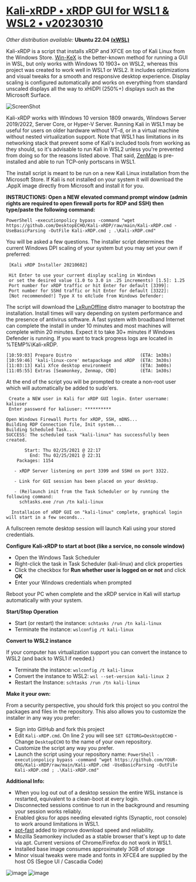 # [Kali-xRDP • xRDP GUI for WSL1 & WSL2 • v20230310](https://github.com/DesktopECHO/Kali-xRDP)
*Other distribution available:* **Ubuntu 22.04** [**(xWSL)**](https://github.com/DesktopECHO/xWSL) 

Kali-xRDP is a script that installs xRDP and XFCE on top of Kali Linux from the Windows Store. [Win-KeX](https://www.kali.org/docs/wsl/win-kex) is the better-known method for running a GUI in WSL, but only works with Windows 10 1903+ on WSL2, whereas this project was created to work well in WSL1 or WSL2.  It includes optimizations and visual tweaks for a smooth and responsive desktop experience.  Display scaling is configured automatically and works on everything from standard unscaled displays all the way to xHiDPI (250%+) displays such as the Microsoft Surface.

![ScreenShot](https://user-images.githubusercontent.com/33142753/131357068-13439d68-55b0-4009-b506-947b58fab5b1.png)

Kali-xRDP works with Windows 10 version 1809 onwards, Windows Server 2019/2022, Server Core, or Hyper-V Server.  Running Kali in WSL1 may be useful for users on older hardware without VT-d, or in a virtual machine without nested virtualization support.  Note that WSL1 has limitations in its networking stack that prevent some of Kali's included tools from working as they should, so it's advisable to run Kali in WSL2 unless you're prevented from doing so for the reasons listed above.  That said, [ZenMap](https://nmap.org/zenmap) is pre-installed and able to run TCP-only portscans in WSL1.        

The install script is meant to be run on a new Kali Linux installation from the Microsoft Store.  If Kali is not installed on your system it will download the .AppX image directly from Microsoft and install it for you. 

**INSTRUCTIONS:  Open a NEW elevated command prompt window (admin rights are required to open firewall ports for RDP and SSH) then type/paste the following command:**

    PowerShell -executionpolicy bypass -command "wget https://github.com/DesktopECHO/Kali-xRDP/raw/main/Kali-xRDP.cmd -UseBasicParsing -OutFile Kali-xRDP.cmd ; .\Kali-xRDP.cmd"
    
You will be asked a few questions.  The installer script determines the current Windows DPI scaling of your system but you may set your own if preferred:

     [Kali xRDP Installer 20210602]

     Hit Enter to use your current display scaling in Windows
     or set the desired value (1.0 to 3.0 in .25 increments) [1.5]: 1.25
     Port number for xRDP traffic or hit Enter for default [3399]:
     Port number for SSHd traffic or hit Enter for default [3322]:
     [Not recommended!] Type X to eXclude from Windows Defender:

The script will download the [LxRunOffline](https://github.com/DDoSolitary/LxRunOffline) distro manager to bootstrap the installation.  Install times will vary depending on system performance and the presence of antivirus software.  A fast system with broadband Internet can complete the install in under 10 minutes and most machines will complete within 20 minutes.  Expect it to take 30+ minutes if Windows Defender is running.  If you want to track progress logs are located in %TEMP%\Kali-xRDP. 

    [10:59:03] Prepare Distro                          (ETA: 1m30s)
    [10:59:46] 'kali-linux-core' metapackage and xRDP  (ETA: 3m30s)
    [11:03:13] Kali Xfce desktop environment           (ETA: 3m00s)
    [11:05:55] Extras [Seamonkey, Zenmap, CRD]         (ETA: 1m30s)

At the end of the script you will be prompted to create a non-root user which will automatically be added to sudo'ers.

     Create a NEW user in Kali for xRDP GUI login. Enter username: kaliuser
     Enter password for kaliuser: **********

    Open Windows Firewall Ports for xRDP, SSH, mDNS...
    Building RDP Connection file, Init system...
    Building Scheduled Task...
    SUCCESS: The scheduled task "kali-linux" has successfully been created.

           Start: Thu 02/25/2021 @ 22:17
             End: Thu 02/25/2021 @ 22:31
        Packages: 1154

       - xRDP Server listening on port 3399 and SSHd on port 3322.

       - Link for GUI session has been placed on your desktop.

       - (Re)launch init from the Task Scheduler or by running the following command:
         schtasks.exe /run /tn kali-linux

      Installaion of xRDP GUI on "kali-linux" complete, graphical login will start in a few seconds...

A fullscreen remote desktop session will launch Kali using your stored credentials.   

**Configure Kali-xRDP to start at boot (like a service, no console window)**

* Open the Windows Task Scheduler 
* Right-click the task in Task Scheduler (kali-linux) and click properties
* Click the checkbox for **Run whether user is logged on or not** and click **OK**
* Enter your Windows credentials when prompted
 
Reboot your PC when complete and the xRDP service in Kali will startup automatically with your system.

**Start/Stop Operation**

* Start (or restart) the instance: ````schtasks /run /tn kali-linux```` 
* Terminate the instance: ````wslconfig /t kali-linux````

**Convert to WSL2 instance**

If your computer has virtualization support you can convert the instance to WSL2 (and back to WSL1 if needed.) 

 - Terminate the instance:
    ````wslconfig /t kali-linux````
 - Convert the instance to WSL2:
    ````wsl --set-version kali-linux 2````
 - Restart the Instance:
    ````schtasks /run /tn kali-linux````

**Make it your own:**

From a security perspective, you should fork this project so you control the packages and files in the repository.  This also allows you to customize the installer in any way you prefer: 

- Sign into GitHub and fork this project
- Edit ```Kali-xRDP.cmd```.  On line 2 you will see ```SET GITORG=DesktopECHO``` - Change ```DesktopECHO``` to the name of your own repository.
- Customize the script any way you prefer.
- Launch the script using your repository name:
 ```PowerShell -executionpolicy bypass -command "wget https://github.com/YOUR-ORG/Kali-xRDP/raw/main/Kali-xRDP.cmd -UseBasicParsing -OutFile Kali-xRDP.cmd ; .\Kali-xRDP.cmd"```

**Additional Info:**

* When you log out out of a desktop session the entire WSL instance is restarted, equivalent to a clean-boot at every login. 
* Disconnected sessions continue to run in the background and resuming your session works reliably.
* Enabled gksu for apps needing elevated rights (Synaptic, root console) to work around limitations in WSL1.
* [apt-fast](https://github.com/ilikenwf/apt-fast) added to improve download speed and reliability.
* Mozilla Seamonkey included as a stable browser that's kept up to date via apt.  Current versions of Chrome/Firefox do not work in WSL1.
* Installed base image consumes approximately 3GB of storage
* Minor visual tweaks were made and fonts in XFCE4 are supplied by the host OS (Segoe UI / Cascadia Code)

![image](https://user-images.githubusercontent.com/33142753/109518093-55463880-7a80-11eb-9276-e27ffd08fcc9.png)
![image](https://user-images.githubusercontent.com/33142753/109516375-7c036f80-7a7e-11eb-99de-54ae788ebb90.png)
